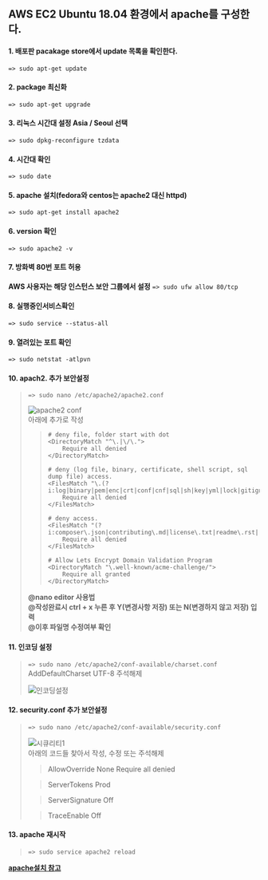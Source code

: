 ## AWS EC2 Ubuntu 18.04 환경에서 apache를 구성한다.

#### 1. 배포판 pacakage store에서 update 목록을 확인한다.
```=> sudo apt-get update```    

#### 2. package 최신화
```=> sudo apt-get upgrade```    

#### 3. 리눅스 시간대 설정 Asia / Seoul 선택    
``` => sudo dpkg-reconfigure tzdata ```   

#### 4. 시간대 확인   
``` => sudo date ```   

#### 5. apache 설치(fedora와 centos는 apache2 대신 httpd)    
``` => sudo apt-get install apache2 ```   
  
#### 6. version 확인    
``` => sudo apache2 -v ```   

#### 7. 방화벽 80번 포트 허용  
**AWS 사용자는 해당 인스턴스 보안 그룹에서 설정**
``` => sudo ufw allow 80/tcp ```     

#### 8. 실행중인서비스확인     
``` => sudo service --status-all ```     

#### 9. 열려있는 포트 확인    
``` => sudo netstat -atlpvn ```

#### 10. apach2. 추가 보안설정  
> ``` => sudo nano /etc/apache2/apache2.conf ```     
>
> ![apache2 conf](https://user-images.githubusercontent.com/28284285/70769399-b2d36400-1dac-11ea-9ab5-ae1022acfd7d.PNG)      
> 아래에 추가로 작성      
>
>> ```
>> # deny file, folder start with dot
>> <DirectoryMatch "^\.|\/\.">
>>     Require all denied
>> </DirectoryMatch>
>>   
>> # deny (log file, binary, certificate, shell script, sql dump file) access.
>> <FilesMatch "\.(?i:log|binary|pem|enc|crt|conf|cnf|sql|sh|key|yml|lock|gitignore)$">
>>     Require all denied
>> </FilesMatch>
>>  
>> # deny access.
>> <FilesMatch "(?i:composer\.json|contributing\.md|license\.txt|readme\.rst|readme\.md|readme\.txt|copyright|artisan|gulpfile\.js|package\.json|phpunit\.xml|access_log|error_log|gruntfile\.js|bower\.json|changelog\.md|console|legalnotice|license|security\.md|privacy\.md)$">
>>     Require all denied
>> </FilesMatch>
>>  
>> # Allow Lets Encrypt Domain Validation Program
>> <DirectoryMatch "\.well-known/acme-challenge/">
>>     Require all granted
>> </DirectoryMatch>
>> ```
>
> **@nano editor 사용법         
>   @작성완료시 ctrl + x 누른 후 Y(변경사항 저장) 또는 N(변경하지 않고 저장) 입력      
>   @이후 파일명 수정여부 확인**   
>

#### 11. 인코딩 설정   
> ``` => sudo nano /etc/apache2/conf-available/charset.conf ```   
> AddDefaultCharset UTF-8 주석해제    
>     
> ![인코딩설정](https://user-images.githubusercontent.com/28284285/70769400-b36bfa80-1dac-11ea-8a38-4af2ed4d45cc.PNG)    
> 

#### 12. security.conf 추가 보안설정    
> ``` => sudo nano /etc/apache2/conf-available/security.conf ```     
>     
> ![시큐리티1](https://user-images.githubusercontent.com/28284285/70769397-b2d36400-1dac-11ea-8c63-bade99189be2.PNG)        
> 아래의 코드들 찾아서 작성, 수정 또는 주석해제
>
>> <Directory />
>> 	  AllowOverride None
>> 	  Require all denied
>> </Directory>
>
>> ServerTokens Prod
>
>> ServerSignature Off
>
>> TraceEnable Off
>

#### 13. apache 재시작   
> ``` => sudo service apache2 reload ``` 

**[apache설치 참고](https://blog.lael.be/post/73)**      


